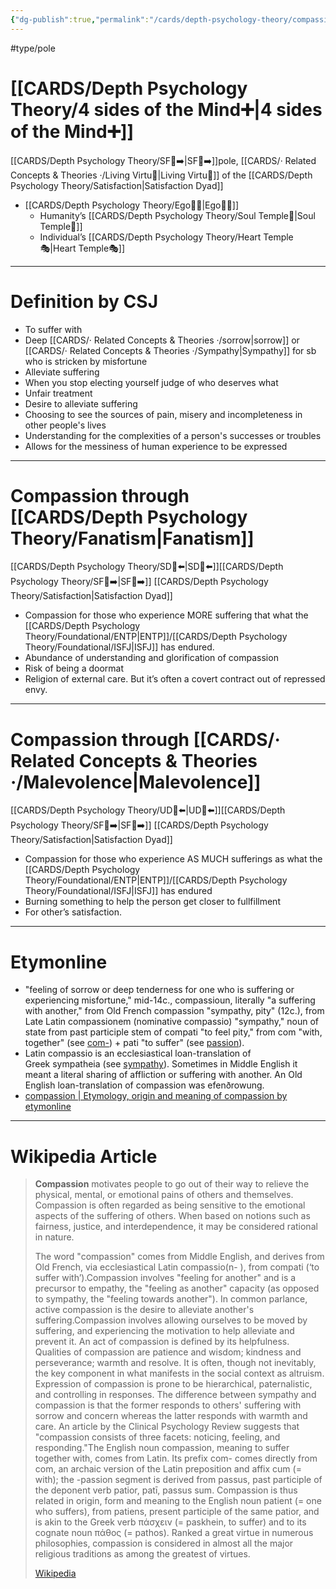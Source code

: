 ```yaml
---
{"dg-publish":true,"permalink":"/cards/depth-psychology-theory/compassion/","noteIcon":"1","created":"2022-12-31T17:40:38.411+01:00","updated":"2023-05-27T15:36:13.004+02:00"}
---
```


#type/pole 
# [[CARDS/Depth Psychology Theory/4 sides of the Mind➕\|4 sides of the Mind➕]] 
[[CARDS/Depth Psychology Theory/SF🤸➡️\|SF🤸➡️]]pole, [[CARDS/· Related Concepts & Theories ·/Living Virtu🙇\|Living Virtu🙇]] of the [[CARDS/Depth Psychology Theory/Satisfaction\|Satisfaction Dyad]] 
- [[CARDS/Depth Psychology Theory/Ego🙋‍♂️\|Ego🙋‍♂️]] 
	- Humanity’s [[CARDS/Depth Psychology Theory/Soul Temple👤\|Soul Temple👤]]
	- Individual’s [[CARDS/Depth Psychology Theory/Heart Temple🎭\|Heart Temple🎭]]  
---
# Definition by CSJ 
- To suffer with 
- Deep [[CARDS/· Related Concepts & Theories ·/sorrow\|sorrow]] or [[CARDS/· Related Concepts & Theories ·/Sympathy\|Sympathy]] for sb who is stricken by misfortune
- Alleviate suffering
- When you stop electing yourself judge of who deserves what
- Unfair treatment
- Desire to alleviate suffering 
- Choosing to see the sources of pain, misery and incompleteness in other people's lives 
- Understanding for the complexities of a person's successes or troubles 
- Allows for the messiness of human experience to be expressed
---
# Compassion through [[CARDS/Depth Psychology Theory/Fanatism\|Fanatism]] 
[[CARDS/Depth Psychology Theory/SD🤸⬅️\|SD🤸⬅️]][[CARDS/Depth Psychology Theory/SF🤸➡️\|SF🤸➡️]] [[CARDS/Depth Psychology Theory/Satisfaction\|Satisfaction Dyad]] 
- Compassion for those who experience MORE suffering that what the [[CARDS/Depth Psychology Theory/Foundational/ENTP\|ENTP]]/[[CARDS/Depth Psychology Theory/Foundational/ISFJ\|ISFJ]] has endured. 
- Abundance of understanding and glorification of compassion 
- Risk of being a doormat 
- Religion of external care. But it’s often a covert contract out of repressed envy. 
---
# Compassion through [[CARDS/· Related Concepts & Theories ·/Malevolence\|Malevolence]] 
[[CARDS/Depth Psychology Theory/UD👤⬅️\|UD👤⬅️]][[CARDS/Depth Psychology Theory/SF🤸➡️\|SF🤸➡️]] [[CARDS/Depth Psychology Theory/Satisfaction\|Satisfaction Dyad]] 
- Compassion for those who experience AS MUCH sufferings as what the [[CARDS/Depth Psychology Theory/Foundational/ENTP\|ENTP]]/[[CARDS/Depth Psychology Theory/Foundational/ISFJ\|ISFJ]] has endured 
- Burning something to help the person get closer to fullfillment 
- For other’s satisfaction. 
---
# Etymonline 
- "feeling of sorrow or deep tenderness for one who is suffering or experiencing misfortune," mid-14c., compassioun, literally "a suffering with another," from Old French compassion "sympathy, pity" (12c.), from Late Latin compassionem (nominative compassio) "sympathy," noun of state from past participle stem of compati "to feel pity," from com "with, together" (see [com-](https://www.etymonline.com/word/com-?ref=etymonline_crossreference "Etymology, meaning and definition of com- ")) + pati "to suffer" (see [passion](https://www.etymonline.com/word/passion?ref=etymonline_crossreference "Etymology, meaning and definition of passion ")).
- Latin compassio is an ecclesiastical loan-translation of Greek sympatheia (see [sympathy](https://www.etymonline.com/word/sympathy?ref=etymonline_crossreference "Etymology, meaning and definition of sympathy ")). Sometimes in Middle English it meant a literal sharing of affliction or suffering with another. An Old English loan-translation of compassion was efenðrowung.
- [compassion | Etymology, origin and meaning of compassion by etymonline](https://www.etymonline.com/word/compassion)
---
# Wikipedia Article 
> **Compassion** motivates people to go out of their way to relieve the physical, mental, or emotional pains of others and themselves. Compassion is often regarded as being sensitive to the emotional aspects of the suffering of others. When based on notions such as fairness, justice, and interdependence, it may be considered rational in nature.
>
> The word "compassion" comes from Middle English, and derives from Old French, via ecclesiastical Latin compassio(n- ), from compati (‘to suffer with’).Compassion involves "feeling for another" and is a precursor to empathy, the "feeling as another" capacity (as opposed to sympathy, the "feeling towards another"). In common parlance, active compassion is the desire to alleviate another's suffering.Compassion involves allowing ourselves to be moved by suffering, and experiencing the motivation to help alleviate and prevent it. An act of compassion is defined by its helpfulness. Qualities of compassion are patience and wisdom; kindness and perseverance; warmth and resolve. It is often, though not inevitably, the key component in what manifests in the social context as altruism. Expression of compassion is prone to be hierarchical, paternalistic, and controlling in responses. The difference between sympathy and compassion is that the former responds to others' suffering with sorrow and concern whereas the latter responds with warmth and care. An article by the Clinical Psychology Review suggests that "compassion consists of three facets: noticing, feeling, and responding."The English noun compassion, meaning to suffer together with, comes from Latin. Its prefix com- comes directly from com, an archaic version of the Latin preposition and affix cum (= with); the -passion segment is derived from passus, past participle of the deponent verb patior, patī, passus sum. Compassion is thus related in origin, form and meaning to the English noun patient (= one who suffers), from patiens, present participle of the same patior, and is akin to the Greek verb πάσχειν (= paskhein, to suffer) and to its cognate noun πάθος (= pathos). Ranked a great virtue in numerous philosophies, compassion is considered in almost all the major religious traditions as among the greatest of virtues.
>
> [Wikipedia](https://en.wikipedia.org/wiki/Compassion)